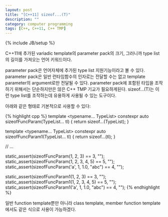 ```yaml
---
layout: post
title: "[C++11] sizeof...(T)"
description: ""
category: computer programming
tags: [C++, C++11, C++ TMP]
---
```

{% include JB/setup %}

C++11에 추가된 variadic template의 parameter pack의 크기, 그러니까 type list의 길이를 가져오는 언어 키워드이다.

parameter pack은 언어자체에 추가된 type list 지원기능이라고 볼 수 있다. parameter pack은 일반 런타임함수의 인자로는 전달할 수는 없고 template parameter의 argument로만 전달될 수 있다. parameter pack에 포함된 타입을 조작하기 위해서는 단순하지만은 않은 C++ TMP 기교가 필요하게된다. sizeof...(T)는 이런 type list를 조작하는데 유용하게 사용될 수 있는 도구이다.

아래와 같은 형태로 기본적으로 사용할 수 있다:

{% highlight cpp %}
template <typename... TypeList>
constexpr auto sizeofFuncParam(TypeList... tl)
{
    return sizeof...(TypeList);
}

template <typename... TypeList>
constexpr auto sizeofFuncParam1(TypeList... tl)
{
    return sizeof...(tl);
}

// ...

static_assert(sizeofFuncParam(1, 2, 3) == 3, "");
static_assert(sizeofFuncParam(1, 2, 3, 4, 5) == 5, "");
static_assert(sizeofFuncParam('a', 1, 1.0, "abc") == 4, "");

static_assert(sizeofFuncParam1(1, 2, 3) == 3, "");
static_assert(sizeofFuncParam1(1, 2, 3, 4, 5) == 5, "");
static_assert(sizeofFuncParam1('a', 1, 1.0, "abc") == 4, "");
{% endhighlight %}

일반 function template뿐만 아니라 class template, member function template에서도 같은 식으로 사용이 가능하겠다.
